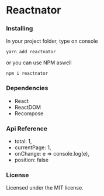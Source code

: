 # Reactnator

### Installing

In your project folder, type on console

`yarn add reactnator`

or you can use NPM aswell

`npm i reactnator`

### Dependencies

* React
* ReactDOM
* Recompose

### Api Reference

* total: 1,
* currentPage: 1,
* onChange: e => console.log(e),
* position: false

### License

Licensed under the MIT license.
